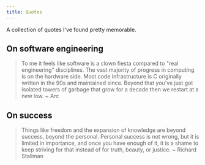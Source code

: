 ```yaml
---
title: Quotes
---
```


A collection of quotes I've found pretty memorable.

## On software engineering

> To me it feels like software is a clown fiesta compared to "real engineering" disciplines. The vast majority of progress in computing is on the hardware side. Most code infrastructure is C originally written in the 90s and maintained since. Beyond that you've just got isolated towers of garbage that grow for a decade then we restart at a new low. ~ Arc


## On success

> Things like freedom and the expansion of knowledge are beyond success, beyond the personal. Personal success is not wrong, but it is limited in importance, and once you have enough of it, it is a shame to keep striving for that instead of for truth, beauty, or justice. ~ Richard Stallman
